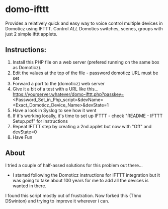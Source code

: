 # domo-ifttt

Provides a relatively quick and easy way to voice control multiple devices in Domoticz using IFTTT.
Control *ALL* Domotics switches, scenes, groups with just 2 simple ifttt applets.

## Instructions:
1. Install this PHP file on a web server (prefered running on the same box as Domoticz).
2. Edit the values at the top of the file - password domoticz URL must be set
3. Forward a port to the (domoticz) web server
4. Give it a bit of a test with a URL like this...  https://yourserver.whatever/domo-ifttt.php?passkey=<Password_Set_in_Php_script>&devName=<Exact_Domoticz_Device_Name>&devState=1
5. Have a look in Syslog to see how it went
6. If it's working locally, it's time to set up IFTTT - check "README - IFTTT Setup.pdf" for instructions
7. Repeat IFTTT step by creating a 2nd applet but now with "Off" and devState=0
8. Have Fun

## About
I tried a couple of half-assed solutions for this problem out there... 
- I started following the Domoticz instructions for IFTTT integration but it was going to take about 100 years for me to add all the devices is wanted in there.

I found this script mostly out of frustration.
Now forked this (Thnx DSwinton) and trying to improve it wherever i can.
